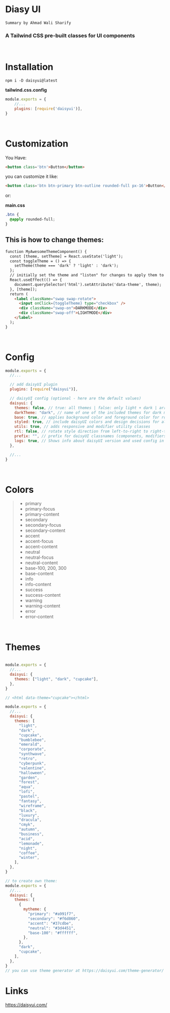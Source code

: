 # Diasy UI 

`Summary by Ahmad Wali Sharify`

### A Tailwind CSS pre-built classes for UI components      

<br> 

# Installation
```
npm i -D daisyui@latest
```

**tailwind.css.config**
```javascript
module.exports = {
    //...
    plugins: [require('daisyui')],
}
```

<br>

# Customization 
You Have:
```html
<button class='btn'>Button</button>
```
you can customize it like:
```html
<button class='btn btn-primary btn-outline rounded-full px-16'>Button</button>
```
or:

**main.css**
```css
.btn {
  @apply rounded-full;
}
```

## This is how to change themes:

```html
function MyAwesomeThemeComponent() {
  const [theme, setTheme] = React.useState('light');
  const toggleTheme = () => {
    setTheme(theme === 'dark' ? 'light' : 'dark');
  };
  // initially set the theme and "listen" for changes to apply them to the HTML tag
  React.useEffect(() => {
    document.querySelector('html').setAttribute('data-theme', theme);
  }, [theme]);
  return (
    <label className="swap swap-rotate">
      <input onClick={toggleTheme} type="checkbox" />
      <div className="swap-on">DARKMODE</div>
      <div className="swap-off">LIGHTMODE</div>
    </label>
  );
}

```

<br>

# Config 

```javascript
module.exports = {
  //...

  // add daisyUI plugin
  plugins: [require("daisyui")],

  // daisyUI config (optional - here are the default values)
  daisyui: {
    themes: false, // true: all themes | false: only light + dark | array: specific themes like this ["light", "dark", "cupcake"]
    darkTheme: "dark", // name of one of the included themes for dark mode
    base: true, // applies background color and foreground color for root element by default
    styled: true, // include daisyUI colors and design decisions for all components
    utils: true, // adds responsive and modifier utility classes
    rtl: false, // rotate style direction from left-to-right to right-to-left. You also need to add dir="rtl" to your html tag and install `tailwindcss-flip` plugin for Tailwind CSS.
    prefix: "", // prefix for daisyUI classnames (components, modifiers and responsive class names. Not colors)
    logs: true, // Shows info about daisyUI version and used config in the console when building your CSS
  },

  //...
}

```

<br>

# Colors 

> - primary
> - primary-focus
> - primary-content
> - secondary
> - secondary-focus
> - secondary-content
> - accent
> - accent-focus
> - accent-content
> - neutral
> - neutral-focus
> - neutral-content
> - base-100, 200, 300
> - base-content
> - info
> - info-content
> - success
> - success-content
> - warning
> - warning-content
> - error
> - error-content

<br>

# Themes 

```javascript 

module.exports = {
  //...
  daisyui: {
    themes: ["light", "dark", "cupcake"],
  },
}

// <html data-theme="cupcake"></html>

module.exports = {
  //...
  daisyui: {
    themes: [
      "light",
      "dark",
      "cupcake",
      "bumblebee",
      "emerald",
      "corporate",
      "synthwave",
      "retro",
      "cyberpunk",
      "valentine",
      "halloween",
      "garden",
      "forest",
      "aqua",
      "lofi",
      "pastel",
      "fantasy",
      "wireframe",
      "black",
      "luxury",
      "dracula",
      "cmyk",
      "autumn",
      "business",
      "acid",
      "lemonade",
      "night",
      "coffee",
      "winter",
    ],
  },
}

// to create own theme:
module.exports = {
  //...
  daisyui: {
    themes: [
      {
        mytheme: {
          "primary": "#a991f7",
          "secondary": "#f6d860",
          "accent": "#37cdbe",
          "neutral": "#3d4451",
          "base-100": "#ffffff",
        },
      },
      "dark",
      "cupcake",
    ],
  },
}
// you can use theme generator at https://daisyui.com/theme-generator/

```

# Links 

https://daisyui.com/
